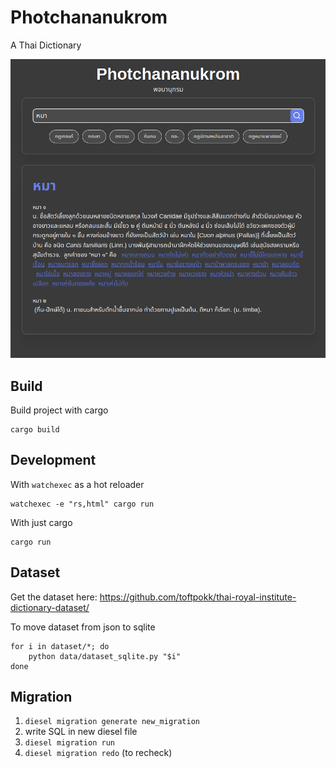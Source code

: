 # Photchananukrom

A Thai Dictionary

![Screenshot](res/screenshot-1.png)

## Build

Build project with cargo

    cargo build

## Development

With `watchexec` as a hot reloader

    watchexec -e "rs,html" cargo run

With just cargo

    cargo run

## Dataset

Get the dataset here: https://github.com/toftpokk/thai-royal-institute-dictionary-dataset/

To move dataset from json to sqlite

    for i in dataset/*; do
        python data/dataset_sqlite.py "$i"
    done

## Migration
1. `diesel migration generate new_migration`
2. write SQL in new diesel file
3. `diesel migration run`
4. `diesel migration redo` (to recheck)
